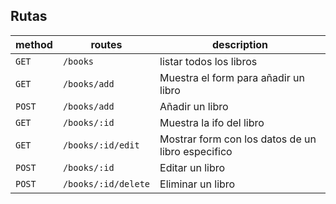 ## Rutas

| method | routes | description |
|--------|------|-------------|
| `GET`  | `/books` | listar todos los libros |
| `GET`  | `/books/add` | Muestra el form para añadir un libro |
| `POST` | `/books/add` | Añadir un libro |
| `GET`  | `/books/:id` | Muestra la ifo del libro
| `GET`  | `/books/:id/edit` | Mostrar form con los datos de un libro especifico |
| `POST` | `/books/:id` | Editar un libro |
| `POST` | `/books/:id/delete` | Eliminar un libro |